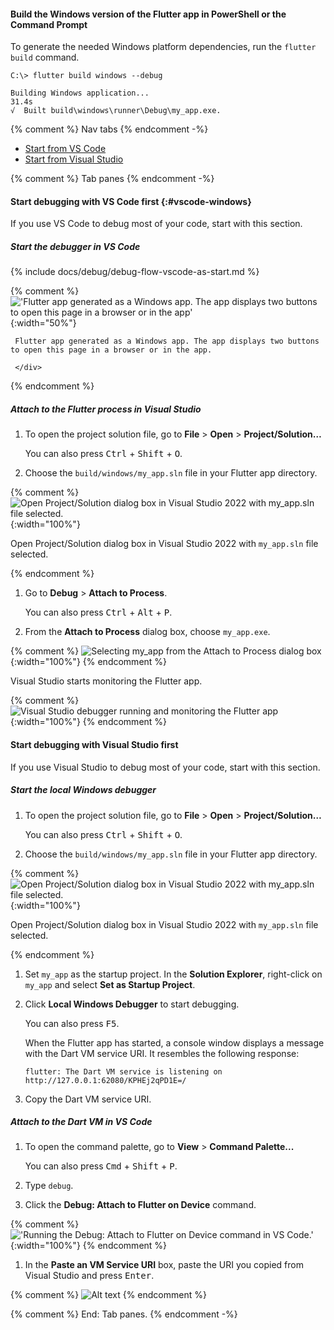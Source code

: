 #### Build the Windows version of the Flutter app in PowerShell or the Command Prompt

To generate the needed Windows platform dependencies,
run the `flutter build` command.

```console
C:\> flutter build windows --debug
```

```console
Building Windows application...                                    31.4s
√  Built build\windows\runner\Debug\my_app.exe.
```

{% comment %} Nav tabs {% endcomment -%}
<ul class="nav nav-tabs" id="vscode-to-vs-setup" role="tablist">
    <li class="nav-item">
        <a class="nav-link active" id="from-vscode-to-vs-tab" href="#from-vscode-to-vs" role="tab" aria-controls="from-vscode-to-vs" aria-selected="true">Start from VS Code</a>
    </li>
    <li class="nav-item">
        <a class="nav-link" id="from-vs-to-vscode-tab" href="#from-vs-to-vscode" role="tab" aria-controls="from-vs-to-vscode" aria-selected="false">Start from Visual Studio</a>
    </li>
</ul>

{% comment %} Tab panes {% endcomment -%}
<div class="tab-content">

<div class="tab-pane active" id="from-vscode-to-vs" role="tabpanel" aria-labelledby="from-vscode-to-vs-tab">

#### Start debugging with VS Code first {:#vscode-windows}

If you use VS Code to debug most of your code, start with this section.

##### Start the debugger in VS Code

{% include docs/debug/debug-flow-vscode-as-start.md %}

{% comment %}
     !['Flutter app generated as a Windows app. The app displays two buttons to open this page in a browser or in the app'](/assets/images/docs/testing/debugging/native/url-launcher-app/windows.png){:width="50%"}
     <div class="figure-caption">
     
     Flutter app generated as a Windows app. The app displays two buttons to open this page in a browser or in the app.

     </div>
{% endcomment %}

##### Attach to the Flutter process in Visual Studio

1. To open the project solution file, go to
   **File** <span aria-label="and then">></span>
   **Open** <span aria-label="and then">></span>
   **Project/Solution…**

   You can also press <kbd>Ctrl</kbd> + <kbd>Shift</kbd> + <kbd>O</kbd>.

1. Choose the `build/windows/my_app.sln` file in your Flutter app directory.

{% comment %}
   ![Open Project/Solution dialog box in Visual Studio 2022 with my_app.sln file selected.](/assets/images/docs/testing/debugging/native/visual-studio/choose-solution.png){:width="100%"}
   <div class="figure-caption">

   Open Project/Solution dialog box in Visual Studio 2022 with
   `my_app.sln` file selected.

   </div>
{% endcomment %}

1. Go to **Debug** > **Attach to Process**.

   You can also press <kbd>Ctrl</kbd> + <kbd>Alt</kbd> + <kbd>P</kbd>.

1. From the **Attach to Process** dialog box, choose `my_app.exe`.

{% comment %}
   ![Selecting my_app from the Attach to Process dialog box](/assets/images/docs/testing/debugging/native/visual-studio/attach-to-process-dialog.png){:width="100%"}
{% endcomment %}

   Visual Studio starts monitoring the Flutter app.

{% comment %}
   ![Visual Studio debugger running and monitoring the Flutter app](/assets/images/docs/testing/debugging/native/visual-studio/debugger-active.png){:width="100%"}
{% endcomment %}

</div>

<div class="tab-pane" id="from-vs-to-vscode" role="tabpanel" aria-labelledby="from-vs-to-vscode-tab">

#### Start debugging with Visual Studio first

If you use Visual Studio to debug most of your code, start with this section.

##### Start the local Windows debugger

1. To open the project solution file, go to
   **File** <span aria-label="and then">></span>
   **Open** <span aria-label="and then">></span>
   **Project/Solution…**

   You can also press <kbd>Ctrl</kbd> + <kbd>Shift</kbd> + <kbd>O</kbd>.

1. Choose the `build/windows/my_app.sln` file in your Flutter app directory.

{% comment %}
   ![Open Project/Solution dialog box in Visual Studio 2022 with my_app.sln file selected.](/assets/images/docs/testing/debugging/native/visual-studio/choose-solution.png){:width="100%"}
   <div class="figure-caption">

   Open Project/Solution dialog box in Visual Studio 2022 with
   `my_app.sln` file selected.

   </div>
{% endcomment %}

1. Set `my_app` as the startup project.
   In the **Solution Explorer**, right-click on `my_app` and select
   **Set as Startup Project**.

1. Click **Local Windows Debugger** to start debugging.

   You can also press <kbd>F5</kbd>.

   When the Flutter app has started, a console window displays
   a message with the Dart VM service URI. It resembles the following response:

   ```console
   flutter: The Dart VM service is listening on http://127.0.0.1:62080/KPHEj2qPD1E=/
   ```

1. Copy the Dart VM service URI.

##### Attach to the Dart VM in VS Code

1. To open the command palette, go to
   **View** <span aria-label="and then">></span>
   **Command Palette...**

   You can also press <kbd>Cmd</kbd> + <kbd>Shift</kbd> + <kbd>P</kbd>.

1. Type `debug`.

1. Click the **Debug: Attach to Flutter on Device** command.

{% comment %}
   !['Running the Debug: Attach to Flutter on Device command in VS Code.'](/assets/images/docs/testing/debugging/vscode-ui/screens/attach-flutter-process-menu.png){:width="100%"}
{% endcomment %}

1. In the **Paste an VM Service URI** box, paste the URI you copied
   from Visual Studio and press <kbd>Enter</kbd>.

{% comment %}
   ![Alt text](/assets/images/docs/testing/debugging/vscode-ui/screens/vscode-add-attach-uri-filled.png)
{% endcomment %}

</div>
</div>
{% comment %} End: Tab panes. {% endcomment -%}
